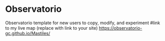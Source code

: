 # Observatorio
Observatorio template for new users to copy, modify, and experiment
#link to my live map (replace with link to your site)
https://observatorio-gc.github.io/Mastiles/


